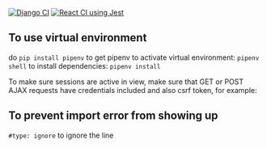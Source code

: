 [![Django CI](https://github.com/Yuheng3107/fitai/actions/workflows/django.yml/badge.svg?branch=main)](https://github.com/Yuheng3107/fitai/actions/workflows/django.yml) [![React CI using Jest](https://github.com/Yuheng3107/fitai/actions/workflows/node.js.yml/badge.svg)](https://github.com/Yuheng3107/fitai/actions/workflows/node.js.yml)
## To use virtual environment

do `pip install pipenv` to get pipenv
to activate virtual environment: `pipenv shell`
to install dependencies: `pipenv install`

To make sure sessions are active in view, make sure that GET or POST AJAX requests have
credentials included and also csrf token, for example:

## To prevent import error from showing up
`#type: ignore` to ignore the line
